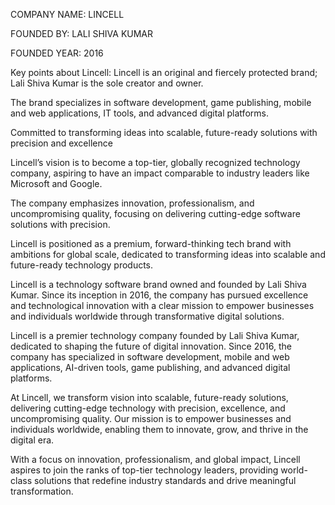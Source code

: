 COMPANY NAME: LINCELL

FOUNDED BY: LALI SHIVA KUMAR

FOUNDED YEAR: 2016

Key points about Lincell:
Lincell is an original and fiercely protected brand; Lali Shiva Kumar is the sole creator and owner.

The brand specializes in software development, game publishing, mobile and web applications, IT tools, and advanced digital platforms.

Committed to transforming ideas into scalable, future-ready solutions with precision and excellence

Lincell’s vision is to become a top-tier, globally recognized technology company, aspiring to have an impact comparable to industry leaders like Microsoft and Google.

The company emphasizes innovation, professionalism, and uncompromising quality, focusing on delivering cutting-edge software solutions with precision.

Lincell is positioned as a premium, forward-thinking tech brand with ambitions for global scale, dedicated to transforming ideas into scalable and future-ready technology products.

Lincell is a technology software brand owned and founded by Lali Shiva Kumar. Since its inception in 2016, the company has pursued excellence and technological innovation with a clear mission to empower businesses and individuals worldwide through transformative digital solutions.

Lincell is a premier technology company founded by Lali Shiva Kumar, dedicated to shaping the future of digital innovation. Since 2016, the company has specialized in software development, mobile and web applications, AI-driven tools, game publishing, and advanced digital platforms.

At Lincell, we transform vision into scalable, future-ready solutions, delivering cutting-edge technology with precision, excellence, and uncompromising quality. Our mission is to empower businesses and individuals worldwide, enabling them to innovate, grow, and thrive in the digital era.

With a focus on innovation, professionalism, and global impact, Lincell aspires to join the ranks of top-tier technology leaders, providing world-class solutions that redefine industry standards and drive meaningful transformation.
